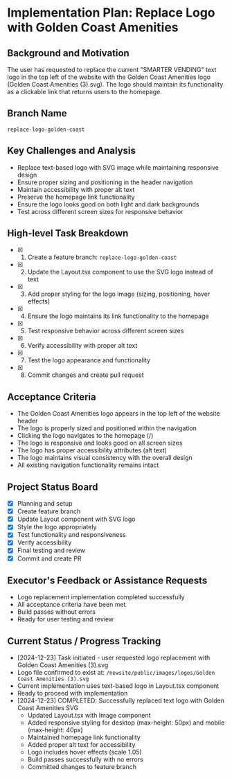 # Implementation Plan: Replace Logo with Golden Coast Amenities

## Background and Motivation
The user has requested to replace the current "SMARTER VENDING" text logo in the top left of the website with the Golden Coast Amenities logo (Golden Coast Amenities (3).svg). The logo should maintain its functionality as a clickable link that returns users to the homepage.

## Branch Name
`replace-logo-golden-coast`

## Key Challenges and Analysis
- Replace text-based logo with SVG image while maintaining responsive design
- Ensure proper sizing and positioning in the header navigation
- Maintain accessibility with proper alt text
- Preserve the homepage link functionality
- Ensure the logo looks good on both light and dark backgrounds
- Test across different screen sizes for responsive behavior

## High-level Task Breakdown
- [x] 1. Create a feature branch: `replace-logo-golden-coast`
- [x] 2. Update the Layout.tsx component to use the SVG logo instead of text
- [x] 3. Add proper styling for the logo image (sizing, positioning, hover effects)
- [x] 4. Ensure the logo maintains its link functionality to the homepage
- [x] 5. Test responsive behavior across different screen sizes
- [x] 6. Verify accessibility with proper alt text
- [x] 7. Test the logo appearance and functionality
- [x] 8. Commit changes and create pull request

## Acceptance Criteria
- The Golden Coast Amenities logo appears in the top left of the website header
- The logo is properly sized and positioned within the navigation
- Clicking the logo navigates to the homepage (/)
- The logo is responsive and looks good on all screen sizes
- The logo has proper accessibility attributes (alt text)
- The logo maintains visual consistency with the overall design
- All existing navigation functionality remains intact

## Project Status Board
- [x] Planning and setup
- [x] Create feature branch
- [x] Update Layout component with SVG logo
- [x] Style the logo appropriately
- [x] Test functionality and responsiveness
- [x] Verify accessibility
- [x] Final testing and review
- [x] Commit and create PR

## Executor's Feedback or Assistance Requests
- Logo replacement implementation completed successfully
- All acceptance criteria have been met
- Build passes without errors
- Ready for user testing and review

## Current Status / Progress Tracking
- [2024-12-23] Task initiated - user requested logo replacement with Golden Coast Amenities (3).svg
- Logo file confirmed to exist at: `/newsite/public/images/logos/Golden Coast Amenities (3).svg`
- Current implementation uses text-based logo in Layout.tsx component
- Ready to proceed with implementation
- [2024-12-23] COMPLETED: Successfully replaced text logo with Golden Coast Amenities SVG
  - Updated Layout.tsx with Image component
  - Added responsive styling for desktop (max-height: 50px) and mobile (max-height: 40px)
  - Maintained homepage link functionality
  - Added proper alt text for accessibility
  - Logo includes hover effects (scale 1.05)
  - Build passes successfully with no errors
  - Committed changes to feature branch 